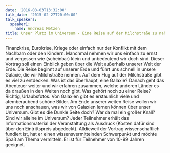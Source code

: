 ```yaml
---
date: '2016-08-03T13:32:00'
talk_date: '2015-02-27T20:00:00'
talk_speakers:
  speaker1:
    name: Andreas Metzen
title: Unser Platz im Universum - Eine Reise auf der Milchstraße zu nahen und fernen Ländern
---
```

Finanzkrise, Eurokrise, Kriege oder einfach nur der Konflikt mit dem Nachbarn oder den Kindern. Manchmal nehmen wir uns einfach zu ernst und vergessen wie (scheinbar) klein und unbedeutend wir doch sind. Dieser Vortrag soll einen Einblick geben über die Welt außerhalb unserer Welt der Erde. Die Reise beginnt auf unserer Erde und führt uns schnell in unsere Galaxie, die wir Milchstraße nennen. Auf dem Flug auf der Milchstraße gibt es viel zu entdecken. Was ist das überhaupt, eine Galaxie? Danach geht das Abenteuer weiter und wir erfahren zusammen, welche anderen Länder es da draußen in den Weiten noch gibt. Was gehört noch zu einer Reise? Richtig, Urlaubsfotos. Von Galaxien gibt es erstaunlich viele und atemberaubend schöne Bilder. Am Ende unserer weiten Reise wollen wir uns noch anschauen, was wir von Galaxien lernen können über unser Universum. Gibt es die Dunkle Seite doch? War da mal ein großer Knall? Sind wir alleine im Universum? Jeder Teilnehmer erhält das Informationsmaterial der Veranstaltung als Ausdruck (Kosten dafür sind über den Eintrittspreis abgedeckt). Alldieweil der Vortrag wissenschaftlich fundiert ist, hat er einen wissensvermittelnden Schwerpunkt und möchte Spaß am Thema vermitteln. Er ist für Teilnehmer von 10-99 Jahren geeignet.
